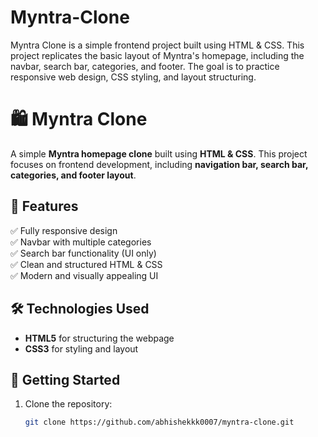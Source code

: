 # Myntra-Clone
Myntra Clone is a simple frontend project built using HTML &amp; CSS. This project replicates the basic layout of Myntra's homepage, including the navbar, search bar, categories, and footer. The goal is to practice responsive web design, CSS styling, and layout structuring.

# 🛍️ Myntra Clone

A simple **Myntra homepage clone** built using **HTML & CSS**. This project focuses on frontend development, including **navigation bar, search bar, categories, and footer layout**.

## 📌 Features
✅ Fully responsive design  
✅ Navbar with multiple categories  
✅ Search bar functionality (UI only)  
✅ Clean and structured HTML & CSS  
✅ Modern and visually appealing UI  

## 🛠️ Technologies Used
- **HTML5** for structuring the webpage  
- **CSS3** for styling and layout  

## 🚀 Getting Started
1. Clone the repository:
   ```sh
   git clone https://github.com/abhishekkk0007/myntra-clone.git

